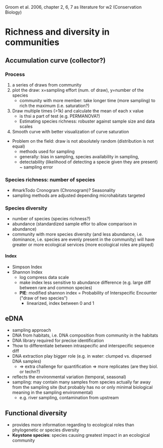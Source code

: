 Groom et al. 2006, chapter 2, 6, 7 as literature for w2 (Conservation Biology)

# Richness and diversity in communities
## Accumulation curve (collector?)

### Process
1. a series of draws from community
2. plot the draw: x=sampling effort (num. of draw), y=number of the species
	- community with more member: take longer time (more sampling) to rich the maximum (i.e. saturation?)
3. Draw multiple times (>1k) and calculate the mean of each x value
	- is thsi a part of test (e.g. PERMANOVA?)
	- Estimating species richness: robuster against sample size and data scales
1. Smooth curve with better visualization of curve saturation

- Problem on the field: draw is not absolutely random (distribution is not equal)
	- methods used for sampling
	- generally: bias in sampling, species availability in sampling, 
	- detectability (likelihood of detecting a specie given they are present) ~ sampling error

### Species richness: number of species
- #markTodo Cronogram (Chronogram)? Seasonality
- sampling methods are adjusted depending microhabitats targeted

### Species diversity 
- number of species (species richness?)
- abundance (standardized sample effor to allow comparison in abundance)
- community with more species diversity (and less abundance, i.e. dominance, i.e. species are evenly present in the community) will have greater or more ecological services (more ecological roles are played)
#### Index
- Simpson Index
- Shannon Index
	- log compress data scale
	- make index less sensitive to abundance difference (e.g. large diff between rare and common species)
	- **PIE**: modified shannon index = Probability of Interspecific Encounter ("draw of two species")
		- linearized, index between 0 and 1

## eDNA

- sampling approach
- DNA from habitats, i.e. DNA composition from community in the habitats
- DNA library required for precise identification
- ?how to differentiate between intraspecific and interspecific sequence diff
- DNA extraction play bigger role (e.g. in water: clumped vs. dispersed DNA samples)
	- => extra challenge for quantification => more replicates (are they biol. or techn?)
- reflects the environmental variation (temporal, seasonal)
- sampling: may contain many samples from species actually far away from the sampling site (but probably has no or only minimal biological meaning in the sampling environmental)
	- e.g. river sampling, contamination from upstream

## Functional diversity

- provides more information regarding to ecological roles than phylogenetic or species diversity
- **Keystone species**: species causing greatest impact in an ecological community